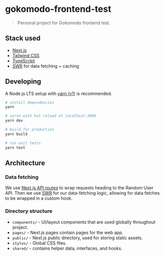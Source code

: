 # gokomodo-frontend-test

> Personal project for Gokomodo frontend test.

## Stack used

- [Next.js](https://nextjs.org/)
- [Tailwind CSS](https://tailwindcss.com/)
- [TypeScript](https://typescriptlang.org/)
- [SWR](https://swr.vercel.app/) for data fetching + caching

## Developing

A Node.js LTS setup with [yarn (v1)](https://yarnpkg.com/) is recommended.

```bash
# install dependencies
yarn

# serve with hot reload at localhost:3000
yarn dev

# build for production
yarn build

# run unit tests
yarn test
```

## Architecture

### Data fetching

We use [Next.js API routes](https://nextjs.org/docs/api-routes/introduction) to wrap requests heading to the Random User API. Then we use [SWR](https://swr.vercel.app/) for our data-fetching logic, allowing for data fetches to be wrapped in a custom hook.

### Directory structure

- `components/` - UI/layout components that are used globally throughout project.
- `pages/` - Next.js pages contain pages for the web app.
- `public/` - Next.js public directory, used for storing static assets.
- `styles/` - Global CSS files.
- `shared/` - contains helper data, interfaces, and hooks.
